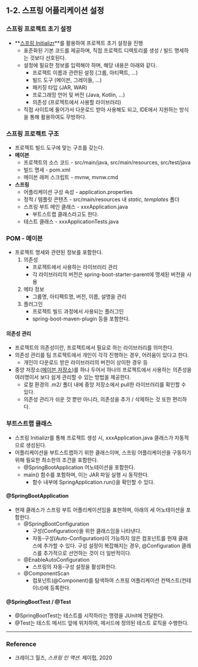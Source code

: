 ## 1-2. 스프링 어플리케이션 설정

### 스프링 프로젝트 초기 설정

- **[스프링 Initializr](https://start.spring.io)**를 활용하여 프로젝트 초기 설정을 진행
  - 표준화된 기본 코드를 제공하며, 직접 프로젝트 디렉토리를 생성 / 빌드 명세하는 것보다 선호된다. 
  - 설정에 필요한 정보를 입력해야 하며, 해당 내용은 아래와 같다. 
    - 프로젝트 이름과 관련된 설정 (그룹, 아티팩트, ...)
    - 빌드 도구 (메이븐, 그레이들, ...)
    - 패키징 타입 (JAR, WAR)
    - 프로그래밍 언어 및 버전 (Java, Kotlin, ...)
    - 의존성 (프로젝트에서 사용할 라이브러리)
  - 직접 사이트에 들어가서 다운로드 받아 사용해도 되고, IDE에서 지원하는 방식을 통해 활용하여도 무방하다. 

### 스프링 프로젝트 구조

- 프로젝트 빌드 도구에 맞는 구조를 갖는다. 
- **메이븐**
  - 프로젝트의 소스 코드 - src/main/java, src/main/resources, src/test/java
  - 빌드 명세 - pom.xml
  - 메이븐 래퍼 스크립트 - mvnw, mvnw.cmd
- **스프링**
  - 어플리케이션 구성 속성 - application.properties
  - 정적 / 템플릿 콘텐츠 - src/main/resources 내 *static, templates* 폴더
  - 스프링 부트 메인 클래스 - xxxApplication.java
    - 부트스트랩 클래스라고도 한다. 
  - 테스트 클래스 - xxxApplicationTests.java

### POM - 메이븐

- 프로젝트 명세와 관련된 정보를 포함한다. 
  1. 의존성
     - 프로젝트에서 사용하는 라이브러리 관리
     - 각 라이브러리의 버전은 spring-boot-starter-parent에 명세된 버전을 사용
  2. 메타 정보
     - 그룹명, 아티팩트명, 버전, 이름, 설명을 관리
  3. 플러그인
     - 프로젝트 빌드 과정에서 사용되는 플러그인
     - spring-boot-maven-plugin 등을 포함한다. 

#### 의존성 관리

- 프로젝트의 의존성이란, 프로젝트에서 필요로 하는 라이브러리를 의미한다. 
- 의존성 관리를 팀 프로젝트에서 개인이 각각 진행하는 경우, 어려움이 있다고 한다. 
  - 개인이 다운로드 받은 라이브러리의 버전이 상이한 경우 등
- 중앙 저장소([메이븐 저장소](https://mvnrepository.com/))를 하나 두어서 하나의 프로젝트에서 사용하는 의존성을 여러명이서 보다 쉽게 관리할 수 있는 방법을 제공한다. 
  - 로컬 환경의 .m2/ 폴더 내에 중앙 저장소에서 pull한 라이브러리를 확인할 수 있다. 
  - 의존성 관리가 쉬운 것 뿐만 아니라, 의존성을 추가 / 삭제하는 것 또한 편리하다. 

### 부트스트랩 클래스

- 스프링 Initializr를 통해 프로젝트 생성 시, xxxApplication.java 클래스가 자동적으로 생성된다. 
- 어플리케이션을 부트스트랩하기 위한 클래스이며, 스프링 어플리케이션을 구동하기 위해 필요한 최소한의 조건을 포함한다. 
  - @SpringBootApplication 어노테이션을 포함한다. 
  - main() 함수를 포함하며, 이는 JAR 파일 실행 시 동작한다. 
    - 함수 내부에 SpringApplication.run()을 확인할 수 있다. 

#### @SpringBootApplication

- 현재 클래스가 스프링 부트 어플리케이션임을 표현하며, 아래의 세 어노테이션을 포함한다. 
  - @SpringBootConfiguration
    - 구성(Configuration)을 위한 클래스임을 나타낸다. 
    - 자동-구성(Auto-Configuration)이 가능하지 않은 컴포넌트를 현재 클래스에 추가할 수 있다. 구성 설정이 복잡해지는 경우, @Configuration 클래스를 추가적으로 선언하는 것이 더 일반적이다. 
  - @EnableAutoConfiguration
    - 스프링의 자동-구성 설정을 활성화한다. 
  - @ComponentScan
    - 컴포넌트(@Component)를 탐색하여 스프링 어플리케이션 컨텍스트(컨테이너)에 등록한다. 

#### @SpringBootTest / @Test

- @SpringBootTest는 테스트를 시작하라는 명령을 JUnit에 전달한다. 
- @Test는 테스트 메서드 앞에 위치하여, 메서드에 정의된 테스트 로직을 수행한다. 

---

### Reference

- 크레이그 월즈, *스프링 인 액션*. 제이펍, 2020